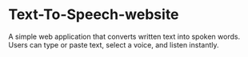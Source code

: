# Text-To-Speech-website
A simple web application that converts written text into spoken words. Users can type or paste text, select a voice, and listen instantly.
